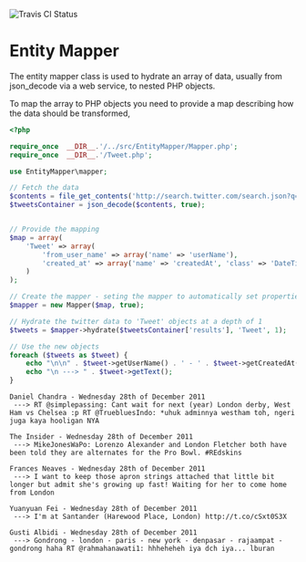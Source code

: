 ![Travis CI Status](https://secure.travis-ci.org/jcleveley/EntityMapper.png)

# Entity Mapper

The entity mapper class is used to hydrate an array of data, usually from json_decode via a web service, to nested PHP objects.

To map the array to PHP objects you need to provide a map describing how the data should be transformed,

```php
<?php

require_once  __DIR__.'/../src/EntityMapper/Mapper.php';
require_once  __DIR__.'/Tweet.php';

use EntityMapper\mapper;

// Fetch the data
$contents = file_get_contents('http://search.twitter.com/search.json?q=london&rpp=5');
$tweetsContainer = json_decode($contents, true);


// Provide the mapping
$map = array(
    'Tweet' => array(
        'from_user_name' => array('name' => 'userName'),
        'created_at' => array('name' => 'createdAt', 'class' => 'DateTime')
    )
);

// Create the mapper - seting the mapper to automatically set properties of the same name
$mapper = new Mapper($map, true);

// Hydrate the twitter data to 'Tweet' objects at a depth of 1
$tweets = $mapper->hydrate($tweetsContainer['results'], 'Tweet', 1);

// Use the new objects
foreach ($tweets as $tweet) {
    echo "\n\n" . $tweet->getUserName() . ' - ' . $tweet->getCreatedAt() ;
    echo "\n ---> " . $tweet->getText();
}
```

```
Daniel Chandra - Wednesday 28th of December 2011 
 ---> RT @simplepassing: Cant wait for next (year) London derby, West Ham vs Chelsea :p RT @TruebluesIndo: *uhuk adminnya westham toh, ngeri juga kaya hooligan NYA

The Insider - Wednesday 28th of December 2011 
 ---> MikeJonesWaPo: Lorenzo Alexander and London Fletcher both have been told they are alternates for the Pro Bowl. #REdskins

Frances Neaves - Wednesday 28th of December 2011 
 ---> I want to keep those apron strings attached that little bit longer but admit she's growing up fast! Waiting for her to come home from London

Yuanyuan Fei - Wednesday 28th of December 2011 
 ---> I'm at Santander (Harewood Place, London) http://t.co/cSxt0S3X

Gusti Albidi - Wednesday 28th of December 2011 
 ---> Gondrong - london - paris - new york - denpasar - rajaampat - gondrong haha RT @rahmahanawati1: hhheheheh iya dch iya... lburan
```